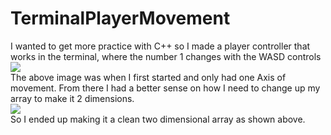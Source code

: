 # TerminalPlayerMovement
 I wanted to get more practice with C++ so I made a player controller that works in the terminal, where the number 1 changes with the WASD controls
![](https://imgur.com/YUbGi6s) <br>
The above image was when I first started and only had one Axis of movement. From there I had a better sense on how I need to change up my array to make it 2 dimensions. <br>
![](https://cdn.discordapp.com/attachments/841945708780191785/841951843852615680/unknown.png) <br>
So I ended up making it a clean two dimensional array as shown above. <br>
